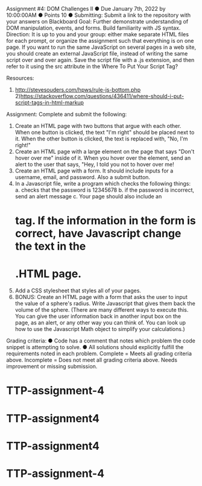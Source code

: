 Assignment #4: DOM Challenges II
●	Due January 7th, 2022 by 10:00:00AM
●	Points 10
●	Submitting: Submit a link to the repository with your answers on Blackboard
Goal:
Further demonstrate understanding of DOM manipulation, events, and forms. Build familiarity with JS syntax.
Direction:
It is up to you and your group: either make separate HTML files for each prompt, or organize the assignment such that everything is on one page. If you want to run the same JavaScript on several pages in a web site, you should create an external JavaScript file, instead of writing the same script over and over again. Save the script file with a .js extension, and then refer to it using the src attribute in the <script> tag.
Example: <script src="myscripts.js"></script>
Where To Put Your Script Tag?

Resources: 
1) http://stevesouders.com/hpws/rule-js-bottom.php
2)https://stackoverflow.com/questions/436411/where-should-i-put-script-tags-in-html-markup

Assignment:
Complete and submit the following:
1.	Create an HTML page with two buttons that argue with each other. When one button is clicked, the text "I'm right" should be placed next to it. When the other button is clicked, the text is replaced with, "No, I'm right!"
2.	Create an HTML page with a large element on the page that says "Don't hover over me" inside of it. When you hover over the element, send an alert to the user that says, "Hey, I told you not to hover over me!
3.	Create an HTML page with a form. It should include inputs for a username, email, and password. Also a submit button.
4.	In a Javascript file, write a program which checks the following things:
a.	checks that the password is 12345678
b.	if the password is incorrect, send an alert message
c.	Your page should also include an <h1> tag. If the information in the form is correct, have Javascript change the text in the <h1>.HTML page.
5.	Add a CSS stylesheet that styles all of your pages.
6.	BONUS: Create an HTML page with a form that asks the user to input the value of a sphere's radius. Write Javascript that gives them back the volume of the sphere. (There are many different ways to execute this. You can give the user information back in another input box on the page, as an alert, or any other way you can think of. You can look up how to use the Javascript Math object to simplify your calculations.)

Grading criteria:
●	Code has a comment that notes which problem the code snippet is attempting to solve.
●	All solutions should explicitly fulfill the requirements noted in each problem.
Complete = Meets all grading criteria above.
Incomplete = Does not meet all grading criteria above. Needs improvement or missing submission.
# TTP-assignment-4
# TTP-assignment4
# TTP-assignment4
# TTP-assignment-4
